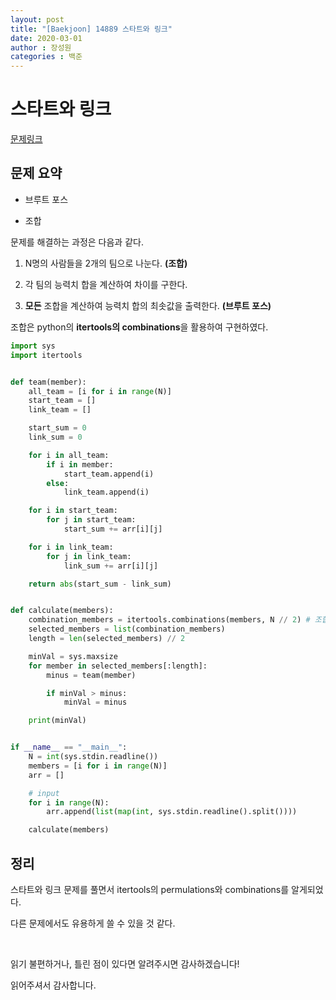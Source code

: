 ```yaml
---
layout: post
title: "[Baekjoon] 14889 스타트와 링크"
date: 2020-03-01
author : 장성원
categories : 백준
---
```


# 스타트와 링크

[문제링크](https://www.acmicpc.net/problem/14889)

## 문제 요약

- 브루트 포스

- 조합

  

문제를 해결하는 과정은 다음과 같다.

1. N명의 사람들을 2개의 팀으로 나눈다. **(조합)**

2. 각 팀의 능력치 합을 계산하여 차이를 구한다.

3. **모든** 조합을 계산하여 능력치 합의 최솟값을 출력한다. **(브루트 포스)**

   

조합은 python의 **itertools의 combinations**을 활용하여 구현하였다.

```python
import sys
import itertools


def team(member):
    all_team = [i for i in range(N)]
    start_team = []
    link_team = []

    start_sum = 0
    link_sum = 0

    for i in all_team:
        if i in member:
            start_team.append(i)
        else:
            link_team.append(i)

    for i in start_team:
        for j in start_team:
            start_sum += arr[i][j]

    for i in link_team:
        for j in link_team:
            link_sum += arr[i][j]

    return abs(start_sum - link_sum)


def calculate(members):
    combination_members = itertools.combinations(members, N // 2) # 조합
    selected_members = list(combination_members)
    length = len(selected_members) // 2

    minVal = sys.maxsize
    for member in selected_members[:length]:
        minus = team(member)

        if minVal > minus:
            minVal = minus

    print(minVal)


if __name__ == "__main__":
    N = int(sys.stdin.readline())
    members = [i for i in range(N)]
    arr = []

    # input
    for i in range(N):
        arr.append(list(map(int, sys.stdin.readline().split())))

    calculate(members)

```



## 정리

스타트와 링크 문제를 풀면서 itertools의 permulations와 combinations를 알게되었다.

다른 문제에서도 유용하게 쓸 수 있을 것 같다.



<br>

읽기 불편하거나, 틀린 점이 있다면 알려주시면 감사하겠습니다!

읽어주셔서 감사합니다.